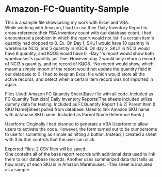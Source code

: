 # Amazon-FC-Quantity-Sample
This is a sample file showcasing my work with Excel and VBA.  
While working with Amazon, I had to use their Daily Inventory Report to cross-reference their FBA inventory count with our database count.
I had encountered a problem in which the report would not list if a certain item's quantity had dropped to 0.
	Ex. On Day 1, SKU1 would have 10 quantity in warehouse NCI3, and 5 quantity in KQO8.  On day 2, SKU1 in NCI3 would have 8 quantity, and KQO8 would have 0.
		-Day 1's report would show both warehouses's quantity just fine.  However, day 2 would only return a record of NCI3's quantity, and no record of KQO8.
		-No record would show, which meant a simple import of the report would not update the quantity field in our database to 0.
I had to keep an Excel file which would store all the active records, and detect when a certain item record was not imported in again.

Files Used:
Amazon FC Quantity Sheet[Base file with all code.  Included as FC Quantity Test.xlsb]
Daily Inventory Reports[The sheets included utilize dummy data for testing.  Included as FCQuantity Report 1 & 2]
Parent Item & SKU Name[Sheet pulled from database.  Used to link Amazon SKU name with database SKU name.  Included as Parent Name Reference Book.]

Userform:
Originally I had planned to generate a VBA Userform to allow users to activate the code.  However, the form turned out to be cumbersome to use for something as simple as hitting a button.
Instead, I created a sheet with 3 button controls that the user can click.

Exported Files:
2 CSV files will be saved.  
	One contains all of the base report records with additional data used to link them to our database records.
	Another uses summarized data that tells us how many of each SKU is in Amazon Warehouses.
		-This sheet is included as a sample.
